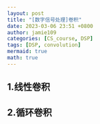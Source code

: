 ```yaml
---
layout: post
title: "[数字信号处理]卷积"
date: 2023-03-06 23:51 +0800
author: jamie109
categories: [CS_course, DSP]
tags: [DSP, convolution]
mermaid: true
math: true
---
```

## 1.线性卷积     
## 2.循环卷积  

